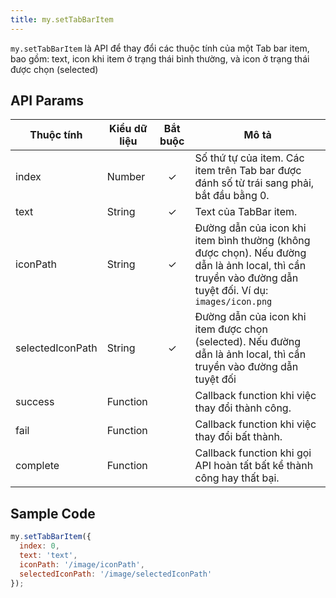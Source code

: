 ```yaml
---
title: my.setTabBarItem
---
```


`my.setTabBarItem` là API để thay đổi các thuộc tính của một Tab bar item, bao gồm: text, icon khi item ở trạng thái bình thường, và icon ở trạng thái được chọn (selected) 

## API Params

| Thuộc tính       | Kiểu dữ liệu | Bắt buộc | Mô tả                                                                                                                                                   |
| ---------------- | ------------ | :------: | ------------------------------------------------------------------------------------------------------------------------------------------------------- |
| index            | Number       |    ✓     | Số thứ tự của item. Các item trên Tab bar được đánh số từ trái sang phải, bắt đầu bằng 0.                                                               |
| text             | String       |    ✓     | Text của TabBar item.                                                                                                                                   |
| iconPath         | String       |    ✓     | Đường dẫn của icon khi item bình thường (không được chọn). Nếu đường dẫn là ảnh local, thì cần truyền vào đường dẫn tuyệt đối. Ví dụ: `images/icon.png` |
| selectedIconPath | String       |    ✓     | Đường dẫn của icon khi item được chọn (selected). Nếu đường dẫn là ảnh local, thì cần truyền vào đường dẫn tuyệt đối                                    |
| success          | Function     |          | Callback function khi việc thay đổi thành công.                                                                                                         |
| fail             | Function     |          | Callback function khi việc thay đổi bất thành.                                                                                                          |
| complete         | Function     |          | Callback function khi gọi API hoàn tất bất kể thành công hay thất bại.                                                                                  |

## Sample Code

```js
my.setTabBarItem({
  index: 0,
  text: 'text',
  iconPath: '/image/iconPath',
  selectedIconPath: '/image/selectedIconPath'
});
```


